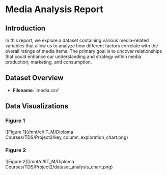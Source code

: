 # Media Analysis Report

## Introduction

In this report, we explore a dataset containing various media-related variables that allow us to analyze how different factors correlate with the overall ratings of media items. The primary goal is to uncover relationships that could enhance our understanding and strategy within media production, marketing, and consumption.

## Dataset Overview

- **Filename**: 'media.csv'

## Data Visualizations
### **Figure 1**

![Figure 1](/mnt/c/IIT_M/Diploma Courses/TDS/Project2/key_column_exploration_chart.png)

### **Figure 2**

![Figure 2](/mnt/c/IIT_M/Diploma Courses/TDS/Project2/dataset_analysis_chart.png)

